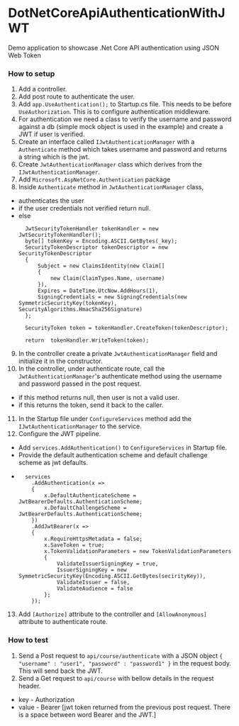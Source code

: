 # DotNetCoreApiAuthenticationWithJWT

Demo application to showcase .Net Core API authentication using JSON Web Token

### How to setup
1. Add a controller.
2. Add post route to authenticate the user.
3. Add ```app.UseAuthentication();``` to Startup.cs file. This needs to be before ```UseAuthorization```. This is to configure authentication middleware.
4. For authentication we need a class to verify the username and password against a db (simple mock object is used in the example) and create a JWT if user is verified.
5. Create an interface called ```IJwtAuthenticationManager``` with a ```Authenticate``` method which takes username and password and returns a string which is the jwt.
6. Create ```JwtAuthenticationManager``` class which derives from the ```IJwtAuthenticationManager```.
7. Add ```Microsoft.AspNetCore.Authentication``` package
8. Inside ```Authenticate``` method in ```JwtAuthenticationManager``` class, 
  - authenticates the user
  - if the user credentials not verified return null.
  - else 
    ```
      JwtSecurityTokenHandler tokenHandler = new JwtSecurityTokenHandler();
      byte[] tokenKey = Encoding.ASCII.GetBytes(_key);
      SecurityTokenDescriptor tokenDescriptor = new SecurityTokenDescriptor
      {
          Subject = new ClaimsIdentity(new Claim[]
          {
              new Claim(ClaimTypes.Name, username)
          }),
          Expires = DateTime.UtcNow.AddHours(1),
          SigningCredentials = new SigningCredentials(new SymmetricSecurityKey(tokenKey), SecurityAlgorithms.HmacSha256Signature)
      };

      SecurityToken token = tokenHandler.CreateToken(tokenDescriptor);

      return  tokenHandler.WriteToken(token);
    ```
9. In the controller create a private ```JwtAuthenticationManager``` field and initialize it in the constructor.
10. In the controller, under authenticate route, call the ```JwtAuthenticationManager```'s authenticate method using the username and password passed in the post request.
  - if this method returns null, then user is not a valid user.
  - if this returns the token, send it back to the caller.
11. In the Startup file under ```ConfigureServices``` method add the ```IJwtAuthenticationManager``` to the service.
12. Configure the JWT pipeline.
  - Add ```services.AddAuthentication()``` to ```ConfigureServices``` in Startup file.
  - Provide the default authentication scheme and default challenge scheme as jwt defaults. 
  - 
    ```
      services
        .AddAuthentication(x =>
        {
            x.DefaultAuthenticateScheme = JwtBearerDefaults.AuthenticationScheme;
            x.DefaultChallengeScheme = JwtBearerDefaults.AuthenticationScheme;
        })
        .AddJwtBearer(x =>
        {
            x.RequireHttpsMetadata = false;
            x.SaveToken = true;
            x.TokenValidationParameters = new TokenValidationParameters
            {
                ValidateIssuerSigningKey = true,
                IssuerSigningKey = new SymmetricSecurityKey(Encoding.ASCII.GetBytes(secirityKey)),
                ValidateIssuer = false,
                ValidateAudience = false
            };
        });
    ```
13. Add ```[Authorize]``` attribute to the controller and ```[AllowAnonymous]``` attribute to authenticate route.

### How to test
1. Send a Post request to ```api/course/authenticate``` with a JSON object ```{ "username" : "user1", "password" : "password1" }``` in the request body. This will send back the JWT.
2. Send a Get request to ```api/course``` with bellow details in the request header.
  - key - Authorization
  - value - Bearer [jwt token returned from the previous post request. There is a space between word Bearer and the JWT.]
